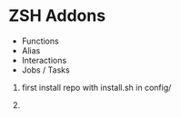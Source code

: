 # ZSH Addons 

- Functions
- Alias
- Interactions
- Jobs / Tasks


1) first install repo with install.sh in config/

2) 
